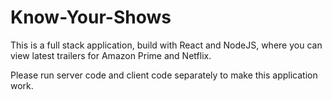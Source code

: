 # Know-Your-Shows

This is a full stack application, build with React and NodeJS, where you can view latest trailers for Amazon Prime and Netflix.

Please run server code and client code separately to make this application work. 

